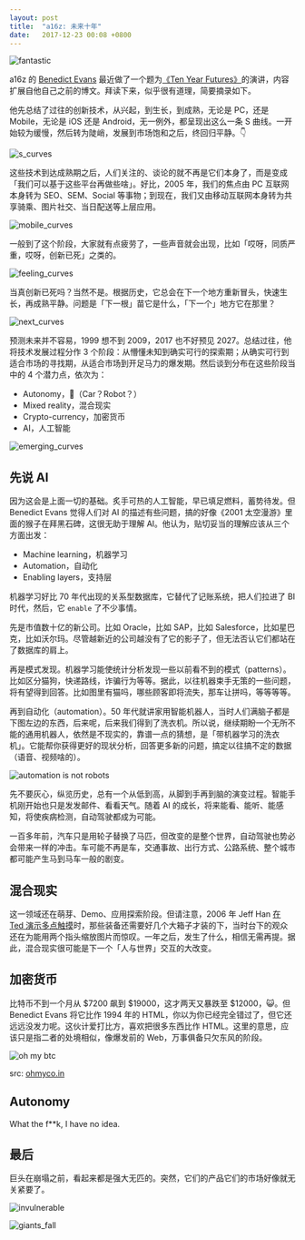 ```yaml
---
layout: post
title:  "a16z: 未来十年"
date:   2017-12-23 00:08 +0800
---
```


 

![fantastic](/files/2017/12/22/fantastic.png)

a16z 的 [Benedict Evans](https://www.ben-evans.com/) 最近做了一个题为[《Ten Year Futures》](https://www.ben-evans.com/benedictevans/2017/11/29/presentation-ten-year-futures)的演讲，内容扩展自他自己之前的博文。拜读下来，似乎很有道理，简要摘录如下。

他先总结了过往的创新技术，从兴起，到生长，到成熟，无论是 PC，还是 Mobile，无论是 iOS 还是 Android，无一例外，都呈现出这么一条 S 曲线。一开始较为缓慢，然后转为陡峭，发展到市场饱和之后，终回归平静。👇

![s_curves](/files/2017/12/22/s_curves.jpg)

这些技术到达成熟期之后，人们关注的、谈论的就不再是它们本身了，而是变成「我们可以基于这些平台再做些啥」。好比，2005 年，我们的焦点由 PC 互联网本身转为 SEO、SEM、Social 等事物；到现在，我们又由移动互联网本身转为共享骑乘、图片社交、当日配送等上层应用。

![mobile_curves](/files/2017/12/22/mobile_curves.jpg)

一般到了这个阶段，大家就有点疲劳了，一些声音就会出现，比如「哎呀，同质严重，哎呀，创新已死」之类的。

![feeling_curves](/files/2017/12/22/feeling_curves.jpg)

当真创新已死吗？当然不是。根据历史，它总会在下一个地方重新冒头，快速生长，再成熟平静。问题是「下一根」苗它是什么，「下一个」地方它在那里？

![next_curves](/files/2017/12/22/next_curves.jpg)

预测未来并不容易，1999 想不到 2009，2017 也不好预见 2027。总结过往，他将技术发展过程分作 3 个阶段：从懵懂未知到确实可行的探索期；从确实可行到适合市场的寻找期，从适合市场到开足马力的爆发期。然后谈到分布在这些阶段当中的 4 个潜力点，依次为：

- Autonomy，🤔️（Car？Robot？）
- Mixed reality，混合现实
- Crypto-currency，加密货币
- AI，人工智能

![emerging_curves](/files/2017/12/22/emerging_curves.jpg)

## 先说 AI

因为这会是上面一切的基础。炙手可热的人工智能，早已填足燃料，蓄势待发。但 Benedict Evans 觉得人们对 AI 的描述有些问题，搞的好像《2001 太空漫游》里面的猴子在拜黑石碑，这很无助于理解 AI。他认为，贴切妥当的理解应该从三个方面出发：

- Machine learning，机器学习
- Automation，自动化
- Enabling layers，支持层

机器学习好比 70 年代出现的关系型数据库，它替代了记账系统，把人们拉进了 BI 时代，然后，它 `enable` 了不少事情。

先是市值数十亿的新公司。比如 Oracle，比如 SAP，比如 Salesforce，比如星巴克，比如沃尔玛。尽管越新近的公司越没有了它的影子了，但无法否认它们都站在了数据库的肩上。

再是模式发现。机器学习能使统计分析发现一些以前看不到的模式（patterns）。比如区分猫狗，快递路线，诈骗行为等等。据此，以往机器束手无策的一些问题，将有望得到回答。比如图里有猫吗，哪些顾客即将流失，那车让拼吗，等等等等。

再到自动化（automation）。50 年代就讲家用智能机器人，当时人们满脑子都是下图左边的东西，后来呢，后来我们得到了洗衣机。所以说，继续期盼一个无所不能的通用机器人，依然是不现实的，靠谱一点的猜想，是「带机器学习的洗衣机」。它能帮你获得更好的现状分析，回答更多新的问题，搞定以往搞不定的数据（语音、视频啥的）。

![automation is not robots](/files/2017/12/22/not_robots.jpg)

先不要灰心，纵览历史，总有一个从低到高，从脚到手再到脑的演变过程。智能手机刚开始也只是发发邮件、看看天气。随着 AI 的成长，将来能看、能听、能感知，将使疾病检测，自动驾驶都成为可能。

一百多年前，汽车只是用轮子替换了马匹，但改变的是整个世界，自动驾驶也势必会带来一样的冲击。车可能不再是车，交通事故、出行方式、公路系统、整个城市都可能产生马到马车一般的剧变。

## 混合现实

这一领域还在萌芽、Demo、应用探索阶段。但请注意，2006 年 Jeff Han [在 Ted 演示多点触摸](https://www.ted.com/talks/jeff_han_demos_his_breakthrough_touchscreen)时，那些装备还需要好几个大箱子才装的下，当时台下的观众还在为能用两个指头缩放图片而惊叹。一年之后，发生了什么，相信无需再提。据此，混合现实很可能是下一个「人与世界」交互的大改变。

## 加密货币

比特币不到一个月从 $7200 飙到 $19000，这才两天又暴跌至 $12000，😺。但 Benedict Evans 将它比作 1994 年的 HTML，你以为你已经完全错过了，但它还远远没发力呢。这伙计爱打比方，喜欢把很多东西比作 HTML。这里的意思，应该只是指二者的处境相似，像爆发前的 Web，万事俱备只欠东风的阶段。

![oh my btc](/files/2017/12/22/ohmybtc.png)

<figcaption>src: <a href = "https://ohmyco.in/charts/#/gemini/BTC-USD">ohmyco.in</a></figcaption>

## Autonomy

What the f**k, I have no idea.

## 最后

巨头在崩塌之前，看起来都是强大无匹的。突然，它们的产品它们的市场好像就无关紧要了。

![invulnerable](/files/2017/12/22/vulnerable.jpg)

![giants_fall](/files/2017/12/22/giants_fall.jpg)